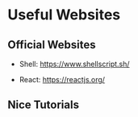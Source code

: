 # Useful Websites

## Official Websites

- Shell: https://www.shellscript.sh/

- React: https://reactjs.org/

## Nice Tutorials
